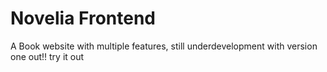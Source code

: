 # Novelia Frontend 

A Book website with multiple features, still underdevelopment with version one out!! try it out
